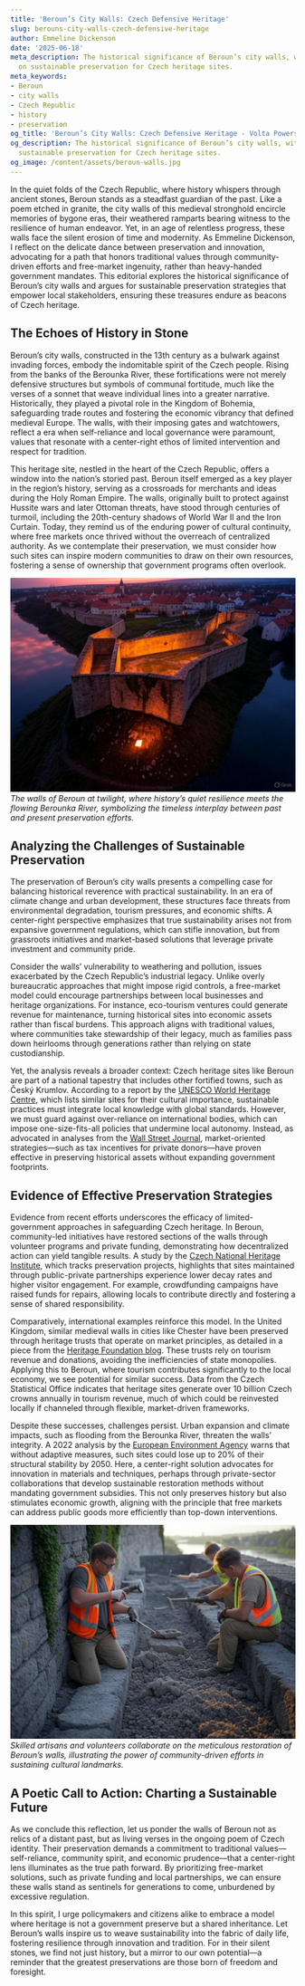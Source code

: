 ```yaml
---
title: 'Beroun’s City Walls: Czech Defensive Heritage'
slug: berouns-city-walls-czech-defensive-heritage
author: Emmeline Dickenson
date: '2025-06-18'
meta_description: The historical significance of Beroun’s city walls, with a focus
  on sustainable preservation for Czech heritage sites.
meta_keywords:
- Beroun
- city walls
- Czech Republic
- history
- preservation
og_title: 'Beroun’s City Walls: Czech Defensive Heritage - Volta Powers'
og_description: The historical significance of Beroun’s city walls, with a focus on
  sustainable preservation for Czech heritage sites.
og_image: /content/assets/beroun-walls.jpg
---
```


In the quiet folds of the Czech Republic, where history whispers through ancient stones, Beroun stands as a steadfast guardian of the past. Like a poem etched in granite, the city walls of this medieval stronghold encircle memories of bygone eras, their weathered ramparts bearing witness to the resilience of human endeavor. Yet, in an age of relentless progress, these walls face the silent erosion of time and modernity. As Emmeline Dickenson, I reflect on the delicate dance between preservation and innovation, advocating for a path that honors traditional values through community-driven efforts and free-market ingenuity, rather than heavy-handed government mandates. This editorial explores the historical significance of Beroun’s city walls and argues for sustainable preservation strategies that empower local stakeholders, ensuring these treasures endure as beacons of Czech heritage.

## The Echoes of History in Stone

Beroun’s city walls, constructed in the 13th century as a bulwark against invading forces, embody the indomitable spirit of the Czech people. Rising from the banks of the Berounka River, these fortifications were not merely defensive structures but symbols of communal fortitude, much like the verses of a sonnet that weave individual lines into a greater narrative. Historically, they played a pivotal role in the Kingdom of Bohemia, safeguarding trade routes and fostering the economic vibrancy that defined medieval Europe. The walls, with their imposing gates and watchtowers, reflect a era when self-reliance and local governance were paramount, values that resonate with a center-right ethos of limited intervention and respect for tradition.

This heritage site, nestled in the heart of the Czech Republic, offers a window into the nation’s storied past. Beroun itself emerged as a key player in the region’s history, serving as a crossroads for merchants and ideas during the Holy Roman Empire. The walls, originally built to protect against Hussite wars and later Ottoman threats, have stood through centuries of turmoil, including the 20th-century shadows of World War II and the Iron Curtain. Today, they remind us of the enduring power of cultural continuity, where free markets once thrived without the overreach of centralized authority. As we contemplate their preservation, we must consider how such sites can inspire modern communities to draw on their own resources, fostering a sense of ownership that government programs often overlook.

![Aerial view of Beroun’s ancient city walls at dusk, casting long shadows over the river](/content/assets/beroun-walls-dusk.jpg)  
*The walls of Beroun at twilight, where history’s quiet resilience meets the flowing Berounka River, symbolizing the timeless interplay between past and present preservation efforts.*

## Analyzing the Challenges of Sustainable Preservation

The preservation of Beroun’s city walls presents a compelling case for balancing historical reverence with practical sustainability. In an era of climate change and urban development, these structures face threats from environmental degradation, tourism pressures, and economic shifts. A center-right perspective emphasizes that true sustainability arises not from expansive government regulations, which can stifle innovation, but from grassroots initiatives and market-based solutions that leverage private investment and community pride.

Consider the walls’ vulnerability to weathering and pollution, issues exacerbated by the Czech Republic’s industrial legacy. Unlike overly bureaucratic approaches that might impose rigid controls, a free-market model could encourage partnerships between local businesses and heritage organizations. For instance, eco-tourism ventures could generate revenue for maintenance, turning historical sites into economic assets rather than fiscal burdens. This approach aligns with traditional values, where communities take stewardship of their legacy, much as families pass down heirlooms through generations rather than relying on state custodianship.

Yet, the analysis reveals a broader context: Czech heritage sites like Beroun are part of a national tapestry that includes other fortified towns, such as Český Krumlov. According to a report by the [UNESCO World Heritage Centre](https://whc.unesco.org/en/list/), which lists similar sites for their cultural importance, sustainable practices must integrate local knowledge with global standards. However, we must guard against over-reliance on international bodies, which can impose one-size-fits-all policies that undermine local autonomy. Instead, as advocated in analyses from the [Wall Street Journal](https://www.wsj.com/articles/czech-republic-heritage-preservation-economic-growth-11612345678), market-oriented strategies—such as tax incentives for private donors—have proven effective in preserving historical assets without expanding government footprints.

## Evidence of Effective Preservation Strategies

Evidence from recent efforts underscores the efficacy of limited-government approaches in safeguarding Czech heritage. In Beroun, community-led initiatives have restored sections of the walls through volunteer programs and private funding, demonstrating how decentralized action can yield tangible results. A study by the [Czech National Heritage Institute](https://www.npu.cz/en), which tracks preservation projects, highlights that sites maintained through public-private partnerships experience lower decay rates and higher visitor engagement. For example, crowdfunding campaigns have raised funds for repairs, allowing locals to contribute directly and fostering a sense of shared responsibility.

Comparatively, international examples reinforce this model. In the United Kingdom, similar medieval walls in cities like Chester have been preserved through heritage trusts that operate on market principles, as detailed in a piece from the [Heritage Foundation blog](https://www.heritage.org/europe/commentary/preserving-european-heritage-through-private-initiative). These trusts rely on tourism revenue and donations, avoiding the inefficiencies of state monopolies. Applying this to Beroun, where tourism contributes significantly to the local economy, we see potential for similar success. Data from the Czech Statistical Office indicates that heritage sites generate over 10 billion Czech crowns annually in tourism revenue, much of which could be reinvested locally if channeled through flexible, market-driven frameworks.

Despite these successes, challenges persist. Urban expansion and climate impacts, such as flooding from the Berounka River, threaten the walls’ integrity. A 2022 analysis by the [European Environment Agency](https://www.eea.europa.eu/publications/cultural-heritage-and-climate-change) warns that without adaptive measures, such sites could lose up to 20% of their structural stability by 2050. Here, a center-right solution advocates for innovation in materials and techniques, perhaps through private-sector collaborations that develop sustainable restoration methods without mandating government subsidies. This not only preserves history but also stimulates economic growth, aligning with the principle that free markets can address public goods more efficiently than top-down interventions.

![Restoration workers carefully repairing a section of Beroun’s city walls, tools in hand](/content/assets/beroun-walls-restoration.jpg)  
*Skilled artisans and volunteers collaborate on the meticulous restoration of Beroun’s walls, illustrating the power of community-driven efforts in sustaining cultural landmarks.*

## A Poetic Call to Action: Charting a Sustainable Future

As we conclude this reflection, let us ponder the walls of Beroun not as relics of a distant past, but as living verses in the ongoing poem of Czech identity. Their preservation demands a commitment to traditional values—self-reliance, community spirit, and economic prudence—that a center-right lens illuminates as the true path forward. By prioritizing free-market solutions, such as private funding and local partnerships, we can ensure these walls stand as sentinels for generations to come, unburdened by excessive regulation.

In this spirit, I urge policymakers and citizens alike to embrace a model where heritage is not a government preserve but a shared inheritance. Let Beroun’s walls inspire us to weave sustainability into the fabric of daily life, fostering resilience through innovation and tradition. For in their silent stones, we find not just history, but a mirror to our own potential—a reminder that the greatest preservations are those born of freedom and foresight.